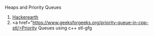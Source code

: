 Heaps and Priority Queues<br>
1. <a href="https://www.hackerearth.com/practice/data-structures/trees/heapspriority-queues/tutorial/">Hackerearth</a><br>
2. <a href="https://www.geeksforgeeks.org/priority-queue-in-cpp-stl/>Priority Queues using c++ stl-gfg</a>
